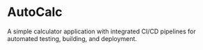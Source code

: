 # AutoCalc
A simple calculator application with integrated CI/CD pipelines for automated testing, building, and deployment.
